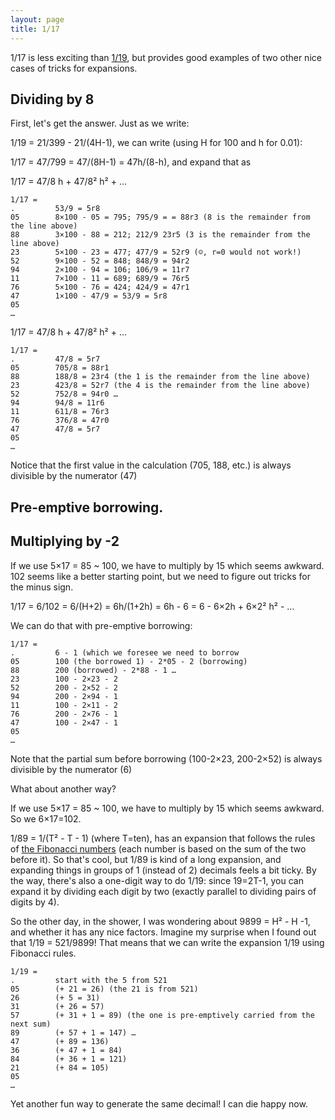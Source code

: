 ```yaml
---
layout: page
title: 1/17
---
```


1/17 is less exciting than [1/19](19.md), but provides good examples of two other nice cases of tricks for expansions.

## Dividing by 8

First, let's get the answer. Just as we write:

1/19 = 21/399 - 21/(4H-1), we can write (using H for 100 and h for 0.01):

1/17 = 47/799 = 47/(8H-1) = 47h/(8-h), and expand that as 


1/17 = 47/8 h + 47/8² h² + …

```
1/17 = 
.         53/9 = 5r8
05        8×100 - 05 = 795; 795/9 = = 88r3 (8 is the remainder from the line above)
88        3×100 - 88 = 212; 212/9 23r5 (3 is the remainder from the line above)
23        5×100 - 23 = 477; 477/9 = 52r9 (☺, r=0 would not work!)
52        9×100 - 52 = 848; 848/9 = 94r2
94        2×100 - 94 = 106; 106/9 = 11r7
11        7×100 - 11 = 689; 689/9 = 76r5
76        5×100 - 76 = 424; 424/9 = 47r1
47        1×100 - 47/9 = 53/9 = 5r8 
05
…
```

1/17 = 47/8 h + 47/8² h² + …

```
1/17 = 
.         47/8 = 5r7
05        705/8 = 88r1
88        188/8 = 23r4 (the 1 is the remainder from the line above)
23        423/8 = 52r7 (the 4 is the remainder from the line above)
52        752/8 = 94r0 …
94        94/8 = 11r6
11        611/8 = 76r3
76        376/8 = 47r0
47        47/8 = 5r7
05
…
```

Notice that the first value in the calculation (705, 188, etc.) is always divisible by the numerator (47)

## Pre-emptive borrowing.

## Multiplying by -2

If we use 5×17 = 85 ~ 100, we have to multiply by 15 which seems awkward. 102 seems like a better starting point, but we need to figure out tricks for the minus sign. 

1/17 = 6/102 = 6/(H+2) = 6h/(1+2h) = 6h - 6 = 6 - 6×2h + 6×2² h² - …

We can do that with pre-emptive borrowing:

```
1/17 = 
.         6 - 1 (which we foresee we need to borrow
05        100 (the borrowed 1) - 2*05 - 2 (borrowing)
88        200 (borrowed) - 2*88 - 1 …
23        100 - 2×23 - 2
52        200 - 2×52 - 2
94        200 - 2×94 - 1
11        100 - 2×11 - 2
76        200 - 2×76 - 1
47        100 - 2×47 - 1
05 
…
```

Note that the partial sum before borrowing (100-2×23, 200-2×52) is always divisible by the numerator (6)


What about another way?

If we use 5×17 = 85 ~ 100, we have to multiply by 15 which seems awkward. So we 6×17=102. 

1/89 = 1/(T² - T - 1) (where T=ten), has an expansion that follows the rules of [the Fibonacci numbers](https://en.wikipedia.org/wiki/Fibonacci_number) (each number is based on the sum of the two before it). So that's cool, but 1/89 is kind of a long expansion, and expanding things in groups of 1 (instead of 2) decimals feels a bit ticky. By the way, there's also a one-digit way to do 1/19: since 19=2T-1, you can expand it by dividing each digit by two (exactly parallel to dividing pairs of digits by 4).  

So the other day, in the shower, I was wondering about 9899 = H² - H -1, and whether it has any nice factors. Imagine my surprise when I found out that 1/19 = 521/9899! That means that we can write the expansion 1/19 using Fibonacci rules.

```
1/19 = 
.         start with the 5 from 521
05        (+ 21 = 26) (the 21 is from 521)
26        (+ 5 = 31)
31        (+ 26 = 57)
57        (+ 31 + 1 = 89) (the one is pre-emptively carried from the next sum)
89        (+ 57 + 1 = 147) …
47        (+ 89 = 136)
36        (+ 47 + 1 = 84)
84        (+ 36 + 1 = 121)
21        (+ 84 = 105)
05
…
```

Yet another fun way to generate the same decimal! I can die happy now.
